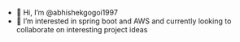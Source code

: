 - 👋 Hi, I’m @abhishekgogoi1997
- 👀 I’m interested in spring boot and AWS 
and currently looking to collaborate on interesting project ideas

<!---
abhishekgogoi1997/abhishekgogoi1997 is a ✨ special ✨ repository because its `README.md` (this file) appears on your GitHub profile.
You can click the Preview link to take a look at your changes.
--->
